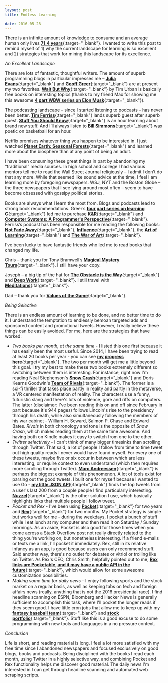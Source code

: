 ```yaml
---
layout: post
title: Endless Learning

date: 2016-05-28
---
```



There is an infinite amount of knowledge to consume and an average human only lives [**71.4 years**](http://www.who.int/gho/mortality_burden_disease/life_tables/situation_trends/en/){:target="_blank"}. I wanted to write this post to remind myself of 1) why the current landscape for learning is so excellent and 2) strategies that work for mining this landscape for its excellence.

*An Excellent Landscape*There are lots of fantastic, thoughtful writers. The amount of superb programming blogs in particular impresses me – [**Julia Evans**](http://jvns.ca/){:target="_blank"} and [**Geoff Greer**](http://geoff.greer.fm/){:target="_blank"} are at present my two favorites. [**Wait But Why**](http://waitbutwhy.com/){:target="_blank"} by Tim Urban is basically free books on interesting topics (thanks to my friend Max for showing me this awesome [**4 part WBW series on Elon Musk**](http://waitbutwhy.com/2015/05/elon-musk-the-worlds-raddest-man.html){:target="_blank"}).The podcasting landscape – since I started listening to podcasts – has never been better. [**Tim Ferriss**](http://fourhourworkweek.com/podcast/){:target="_blank"} lands superb guest after superb guest. [**Stuff You Should Know**](http://www.stuffyoushouldknow.com/){:target="_blank"} is an hour learning about brand new stuff. And I’ll always listen to [**Bill Simmons**](https://soundcloud.com/the-bill-simmons-podcast){:target="_blank"} wax poetic on basketball for an hour.	Netflix promises whatever thing you happen to be interested in. I just watched [**Planet Earth: Seasonal Forests**](http://www.bbc.co.uk/programmes/b0074t4x){:target="_blank"} and learned more about the biosphere than at any point of being an adult.
I have been consuming these great things in part by abandoning my “traditional” media sources. In high school and college I had various mentors tell me to read the Wall Street Journal religiously – I admit I don’t do that any more.  While that seemed like sound advice at the time, I feel I am learning more by foregoing newspapers. WSJ, NYT and the Boston Globe – the three newspapers that I see lying around most often – seem to have become obsessed with gossipy political stories.Books are always what I learn the most from.  Blogs and podcasts lead to strong book recommendations. Greer’s [**four part series on learning C**](http://geoff.greer.fm/2016/01/04/on-learning-c-part-1-k-r/){:target="_blank"} led me to purchase [**K&R**](http://www.amazon.com/Programming-Language-Brian-W-Kernighan/dp/0131103628/ref=pd_sim_14_1?ie=UTF8&dpID=41qX6YdIJ7L&dpSrc=sims&preST=_AC_UL320_SR244%2C320_&refRID=1B6FHHVSB9JKW4TVBCMG){:target="_blank"} and [**Computer Systems: A Programmer's Perspective**](http://www.amazon.com/Computer-Systems-Programmers-Perspective-Edition/dp/0136108040){:target="_blank"}. Ferriss’s podcast has been responsible for me reading the following books: [**Not Fade Away**](http://www.amazon.com/Not-Fade-Away-Short-Lived/dp/006073731X){:target="_blank"}, [**Influence**](http://www.amazon.com/Influence-Psychology-Persuasion-Robert-Cialdini/dp/006124189X){:target="_blank"}, the [**Art of Learning**](http://www.amazon.com/Art-Learning-Journey-Optimal-Performance/dp/0743277465){:target="_blank"} and [**The War of Art**](http://www.amazon.com/War-Art-Winning-Creative-Battle/dp/1501260626){:target="_blank"}. I’ve been lucky to have fantastic friends who led me to read books that changed my life. Chris – thank you for Tony Bramwell’s [**Magical Mystery Tours**](http://www.amazon.com/Magical-Mystery-Tours-Life-Beatles/dp/0312330448){:target="_blank"}. I still have your copy. Joseph – a big tip of the hat for [**The Obstacle is the Way**](http://www.amazon.com/Obstacle-Way-Timeless-Turning-Triumph/dp/1591846358){:target="_blank"} and [**Deep Work**](http://www.amazon.com/Deep-Work-Focused-Success-Distracted/dp/1455586692){:target="_blank"}. I still travel with [**Meditations**](http://www.amazon.com/Meditations-Thrift-Editions-Marcus-Aurelius/dp/048629823X){:target="_blank"}.Dad – thank you for [**Values of the Game**](http://www.amazon.com/Values-Game-Bill-Bradley/dp/0767904494){:target="_blank"}.
*Being Selective*There is an endless amount of learning to be done, and no better time to do it. I understand the temptation to endlessly bemoan targeted ads and sponsored content and promotional tweets. However, I really believe these things can be easily avoided. For me, here are the strategies that have worked:

- *Two books per month, at the same time* - I listed this one first because it has easily been the most useful. Since 2014, I have been trying to read at least 20 books per year - you can see [**my progress here**](http://benbrostoff.github.io/books/){:target="_blank"}. The two per month will get me a little beyond this goal. I try my best to make these two books extremely different so switching between them is interesting. For instance, right now I'm reading Neal Stephenson's [**Snow Crash**](https://www.amazon.com/Snow-Crash-Neal-Stephenson-ebook/dp/B000FBJCJE?ie=UTF8&qid=&ref_=tmm_kin_swatch_0&sr=){:target="_blank"} and Doris Kearns Goodwin's [**Team of Rivals**](http://www.amazon.com/Team-Rivals-Political-Abraham-Lincoln/dp/0743270754){:target="_blank"}. The former is a sci-fi thriller that takes place partly in reality and partly in the metaverse, a VR centered manifestation of reality. The characters use a funny, futuristic slang and there's lots of violence, gore and riffs on computers. The latter (disclaimer: I've been reading this on and off since February in part because it's 944 pages) follows Lincoln's rise to the presidency through his death, while also simultaneously following the members of his war cabinet - William H. Seward, Salmon P. Chase and Edward Bates. *Rivals* in both chronology and tone is the opposite of *Snow Crash*, which makes reading them at the same time awesome. And having both on Kindle makes it easy to switch from one to the other.- *Twitter selectively* - I can't think of many bigger timesinks than scrolling through Twitter. That said, a lot of people I follow from time to time tweet out high quality reads I never would have found myself. For every one of these tweets, maybe five or six occur in between which are less interesting, or require context to even understand (which then requires more scrolling through Twitter). [**Marc Andreessen**](https://twitter.com/pmarca){:target="_blank"} is perhaps the biggest example of this phenomenon. A lot of tools exist for parsing out the good tweets. I built one for myself because I wanted to use Go - [**my little JSON API**](https://github.com/BenBrostoff/twitter-news){:target="_blank"} finds the top tweets from a user's last 200 from a couple people I find particularly interesting. [**Nuzzel**](http://nuzzel.com/){:target="_blank"} is the other solution I use, which basically highlights links that multiple people I follow tweet.- *Pocket and Rex* - I've been using [**Pocket**](https://getpocket.com/a/queue/){:target="_blank"} for two years and [**Rex**](https://itunes.apple.com/us/app/rex-share-recommendations/id965827767?mt=8){:target="_blank"} for two months. My Pocket strategy is simple but works well for me - during the weekdays, I pocket a bunch of stuff while I eat lunch at my computer and then read it on Saturday / Sunday mornings. As an aside, Pocket is also good for those times when you come across a Stack Overflow post not really directly related to the thing you're working on, but nonetheless interesting. If a friend e-mails or texts me a link, I'll pocket it immediately. Rex, still in its relative infancy as an app, is good because users can only recommend stuff. Said another way, there's no outlet for debates or vitriol or trolling like on Twitter. As Rex's CEO, Chris Smith, helpfully pointed out to me, [**Rex links are Pocketable, and it may have a public API in the future**](https://twitter.com/bmb21/status/731612756843991040){:target="_blank"}, which would allow for some awesome customization possibilities.- *Making some time for daily news* - I enjoy following sports and the stock market on a regular basis, as well as keeping tabs on tech and foreign affairs news (really, anything that is not the 2016 presidential race). I find headline scanning on ESPN, Bloomberg and Hacker News is generally sufficient to accomplish this task, where I'll pocket the longer reads if they seem good. I have little cron jobs that allow me to keep up with my [**fantasy baseball team**](https://github.com/BenBrostoff/Fantasy-Baseball-Scraper){:target="_blank"} and [**stock portfolio**](https://github.com/BenBrostoff/daily_stock_report){:target="_blank"}. Stuff like this is a good excuse to do some programming with new tools and languages in a no pressure context.
*Conclusion*
Life is short, and reading material is long. I feel a lot more satisfied with my free time since I abandoned newspapers and focused exclusively on good blogs, books and podcasts. Being disciplined with the books I read each month, using Twitter in a highly selective way, and combining Pocket and Rex functionality helps me discover good material. The daily news I'm interested in I can get through headline scanning and automated web scraping scripts. 
